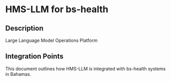 # HMS-LLM for bs-health

## Description

Large Language Model Operations Platform

## Integration Points

This document outlines how HMS-LLM is integrated with bs-health systems in Bahamas.
